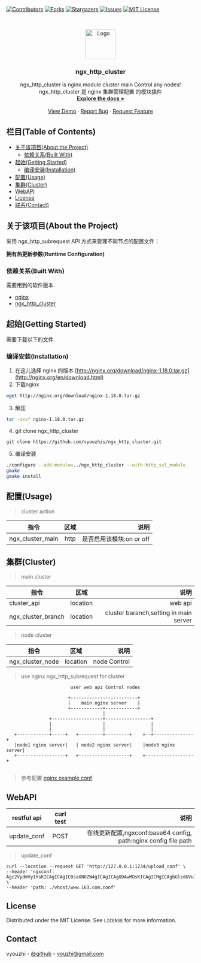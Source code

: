 
<!-- PROJECT SHIELDS -->
<!--
*** I'm using markdown "reference style" links for readability.
*** Reference links are enclosed in brackets [ ] instead of parentheses ( ).
*** See the bottom of this document for the declaration of the reference variables
*** for contributors-url, forks-url, etc. This is an optional, concise syntax you may use.
*** https://www.markdownguide.org/basic-syntax/#reference-style-links
-->
[![Contributors][contributors-shield]][contributors-url]
[![Forks][forks-shield]][forks-url]
[![Stargazers][stars-shield]][stars-url]
[![Issues][issues-shield]][issues-url]
[![MIT License][license-shield]][license-url]

<!-- PROJECT LOGO -->
<br />
<p align="center">
  <a href="https://github.com/vyouzhi">
    <img src="https://avatars2.githubusercontent.com/u/5832145?s=400&u=e1923037c2831a3de8e1bb5b3305c1434b85981d&v=4" alt="Logo" width="80" height="80">
  </a>

  <h3 align="center">ngx_http_cluster</h3>

  <p align="center">
    ngx_http_cluster is nginx module cluster main Control any nodes!
    <br />
    ngx_http_cluster 是 nginx 集群管理配置 的模块插件
    <br />
    <a href="https://github.com/vyouzhis/ngx_http_cluster"><strong>Explore the docs »</strong></a>
    <br />
    <br />
    <a href="https://github.com/vyouzhis/ngx_http_cluster">View Demo</a>
    ·
    <a href="https://github.com/vyouzhis/ngx_http_cluster/issues">Report Bug</a>
    ·
    <a href="https://github.com/vyouzhis/ngx_http_cluster/issues">Request Feature</a>
  </p>
</p>



<!-- TABLE OF CONTENTS -->
## 栏目(Table of Contents)

* [关于该项目(About the Project)](#关于该项目about-the-project)
  * [依赖关系(Built With)](#依赖关系built-with)
* [起始(Getting Started)](#起始getting-started)
  * [编译安装(Installation)](#编译安装installation)
* [配置(Usage)](#配置usage)
* [集群(Cluster)](#集群Cluster)
* [WebAPI](#WebAPI)
* [License](#license)
* [联系(Contact)](#联系contact)



<!-- ABOUT THE PROJECT -->
## 关于该项目(About the Project)

采用 ngx_http_subrequest API 方式来管理不同节点的配置文件：

**拥有热更新参数(Runtime Configuration)**

### 依赖关系(Built With)
需要用到的软件版本.
* [nginx](http://nginx.org/en/download.html)
* [ngx_http_cluster](https://github.com/vyouzhis/ngx_http_cluster)



<!-- GETTING STARTED -->
## 起始(Getting Started)

需要下载以下的文件.

### 编译安装(Installation)

1. 在这儿选择 nginx 的版本 [http://nginx.org/download/nginx-1.18.0.tar.gz](http://nginx.org/en/download.html)
2. 下载nginx
```sh
wget http://nginx.org/download/nginx-1.18.0.tar.gz
```
3. 解压
```sh
tar -zxvf nginx-1.18.0.tar.gz
```
4. git clone ngx_http_cluster
```JS
git clone https://github.com/vyouzhis/ngx_http_cluster.git
```
5. 编译安装
```sh
./configure --add-module=../ngx_http_cluster --with-http_ssl_module
gmake
gmake install
```


<!-- USAGE EXAMPLES -->
## 配置(Usage)

> cluster action

| 指令        | 区域           | 说明  |
| ------------- |:-------------:| -----:|
| ngx_cluster_main      | http | 是否启用该模块:on or off |


## 集群(Cluster)

>main cluster

| 指令        | 区域           | 说明  |
| ------------- |:-------------:| -----:|
|cluster_api | location | web api  |
| ngx_cluster_branch      | location | cluster baranch,setting in main server |

> node cluster

| 指令        | 区域           | 说明  |
| ------------- |:-------------:| -----:|
|ngx_cluster_node | location | node Control  |


>use nginx ngx_http_subrequest for cluster

```
                        user web api Control nodes

                       +-------------------------+
                       |    main nginx server    |
                       +------------+------------+
                                    |
                +-------------------+-----------------+
                |                   |                 |
                |                   |                 |
   +------------+-----+   +---------+---------+    +--+---------------+
   |node1 nginx server|   | node2 nginx server|    |node3 nginx server|
   +------------------+   +-------------------+    +------------------+


```

> 参考配置 [nginx example conf](https://github.com/vyouzhis/ngx_http_cluster/tree/master/doc/main_nginx.conf)


## WebAPI
|     restful api   | curl test           | 说明  |
| ------------- |:-------------:| -----:|
| update_conf | POST      |    在线更新配置,ngxconf:base64 config, path:nginx config file path  |

>update_conf
```
curl --location --request GET 'http://127.0.0.1:1234/upload_conf' \
--header 'ngxconf: Agc2VydmVyIHsKICAgICAgICBsaXN0ZW4gICAgICAgODAwMDsKICAgICMgICAgbGlzdGVuICAgICAgIHNvbWVuYW1lOjgwODA7CiAgICAgICAgc2VydmVyX25hbWUgIHd3dy5iYWlkdS5jb207CgogICAgICAgIGxvY2F0aW9uIC8gewogICAgICAgICAgICAgZmFzdGNnaV9wYXNzICAgMTI3LjAuMC4xOjkwMDA7CiAgICAgICAgICAgIGZhc3RjZ2lfaW5kZXggIGluZGV4LnBocDsKICAgICAgICAgICAgZmFzdGNnaV9wYXJhbSAgU0NSSVBUX0ZJTEVOQU1FICAvdXNyL2xvY2FsL25naW54L2h0bWwkZmFzdGNnaV9zY3JpcHRfbmFtZTsKICAgICAgICAgICAgaW5jbHVkZSAgICAgICAgZmFzdGNnaV9wYXJhbXM7CiAgICAgICAgfQogICAgfQo=' \
--header 'path: ./vhost/www.163.com.conf'

```

<!-- LICENSE -->
## License

Distributed under the MIT License. See `LICENSE` for more information.



<!-- CONTACT -->
## Contact

vyouzhi - [@github](https://github.com/vyouzhis/ngx_http_cluster) - vouzhi@gmail.com

<!-- MARKDOWN LINKS & IMAGES -->
<!-- https://www.markdownguide.org/basic-syntax/#reference-style-links -->
[contributors-shield]: https://img.shields.io/github/contributors/vyouzhis/ngx_http_cluster.svg?style=flat-square
[contributors-url]: https://github.com/vyouzhis/ngx_http_cluster/graphs/contributors
[forks-shield]: https://img.shields.io/github/forks/vyouzhis/ngx_http_cluster.svg?style=flat-square
[forks-url]: https://github.com/vyouzhis/ngx_http_cluster/network/members
[stars-shield]: https://img.shields.io/github/stars/vyouzhis/ngx_http_cluster.svg?style=flat-square
[stars-url]: https://github.com/vyouzhis/ngx_http_cluster/stargazers
[issues-shield]: https://img.shields.io/github/issues/vyouzhis/ngx_http_cluster.svg?style=flat-square
[issues-url]: https://github.com/vyouzhis/ngx_http_cluster/issues
[license-shield]: https://img.shields.io/github/license/vyouzhis/ngx_http_cluster.svg?style=flat-square
[license-url]: https://github.com/vyouzhis/ngx_http_cluster/blob/master/LICENSE.txt
[linkedin-shield]: https://img.shields.io/badge/-LinkedIn-black.svg?style=flat-square&logo=linkedin&colorB=555
[product-screenshot]: images/screenshot.png
